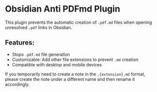 # Obsidian Anti PDFmd Plugin

This plugin prevents the automatic creation of `.pdf.md` files when opening unresolved `.pdf` links in Obsidian.

## Features:
- Stops `.pdf.md` file generation
- Customizable: Add other file extensions to prevent `.md` creation
- Compatible with desktop and mobile devices

If you temporarily need to create a note in the `.{extension}.md` format, please create the note under a different name and then rename it accordingly.